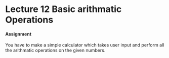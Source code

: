 # Lecture 12 Basic arithmatic Operations

#### Assignment 

You have to make a simple calculator which takes user input and perform all the arithmatic operations on the given numbers.